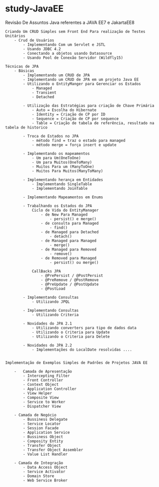 # study-JavaEE

Revisão De Assuntos Java referentes a JAVA EE7 e JakartaEE8

	Criando Um CRUD Simples sem Front End Para realização de Testes Unitários
		- Crud de Usuários 
			- Implementando Com um Servlet e JSTL
			- Usando JDBC 4.2
			- Conectando a objetos usando Datasource
			- Usando Pool de Conexão Servidor (Wildfly15)

	Técnicas de JPA
		- Básicas
			- Implementando um CRUD de JPA
			- Implementando um CRUD de JPA em um projeto Java EE
			- Utilizando o EntityManger para Gerenciar os Estados
				- Managed
				- Transient
				- Detached

			- Utilização das Estratégias para criação de Chave Primária
				- Auto = Escolha do Hibernate
				- Identity = Criação de CP por ID
				- Sequence = Criação de CP por sequence
				- Table = Criação de tabela de referência, resultado na tabela de historico 

			- Troca de Estados no JPA
				- método find = traz o estado para managed
				- método merge = força insert e update

			- Implementando os mapeamentos
				- Um para Um(OneToOne)
				- Um para Muitos(OneToMany)
				- Muitos Para um (ManyToOne)
				- Muitos Para Muitos(ManyToMany)
			
			- Implementando herança em Entidades
				- Implementando SingleTable
				- Implementando JoinTable
			
			- Implementando Mapeamentos em Enums
			
			- Trabalhando os Estados do JPA
				Ciclo de Vida do EntityManager
					- de New Para Managed
						- persist() e merge()
					- de consulta para Managed
						- find()
					- de Managed para Detached
						- detach()
					- de Managed para Managed
						- merge()
					- de Managed para Removed
						- remove()
					- de Removed para Managed
						- persist() ou merge()
					
				CallBacks JPA	
					- @PrePersist / @PostPersist
					- @PreRemove / @PostRemove
					- @PreUpdate / @PostUpdate
					- @PostLoad
				
			- Implementando Consultas
				- Utilizando JPQL
			
			- Implementando Consultas
				- Utilizando Criteria
			
			- Novidades do JPA 2.1
				- Utilizando converters para tipo de dados data
				- Utilizando o Criteria para Update
				- Utilizando o Criteria para Delete
			
			- Novidades do JPA 2.2
				- Implementações do LocalDate resolvidas ....


	Implementação de Exemplos Simples de Padrões de Projetos JAVA EE

		-	Camada de Apresentação
			- Intercepting Filter
			- Front Controller
			- Context Object
			- Application Controller
			- View Helper
			- Composite View
			- Service to Worker
			- Dispatcher View

		- Camada de Negócio
			- Bussiness Delegate
			- Service Locator
			- Session Facade
			- Application Service
			- Bussiness Object
			- Composity Entity
			- Transfer Object
			- Transfer Object Assembler
			- Value List Handler

		- Camada de Integração
			- Data Access Object
			- Service Activator
			- Domain Store
			- Web Service Broker
